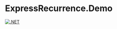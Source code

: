 # ExpressRecurrence.Demo

[![.NET](https://github.com/sangeethnandakumar/ExpressRecurrence-Pilot/actions/workflows/dotnet.yml/badge.svg)](https://github.com/sangeethnandakumar/ExpressRecurrence-Pilot/actions/workflows/dotnet.yml)
